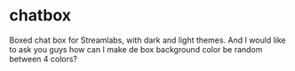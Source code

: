# chatbox
Boxed chat box for Streamlabs, with dark and light themes.
And I would like to ask you guys how can I make de box background color be random between 4 colors?
